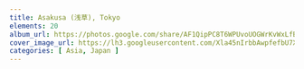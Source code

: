 ```yaml
---
title: Asakusa (浅草), Tokyo
elements: 20
album_url: https://photos.google.com/share/AF1QipPC8T6WPUvoUOGWrKvWxLfBTlwlL23LlYee6zs0HH-7yC9WOO25PV1Wb46FJI_b2A?key=ZnNsMGpZMlV0dVY4c1hhV0cwd20td1VZZlpuRVBB
cover_image_url: https://lh3.googleusercontent.com/Xla45nIrbbAwpfefbU7XS_mfhOl0qNuYLg_RYM816j7DwhbaKRHZv0MWlHry990SUFoshP6eNuh4AqxPKwrLqDvJKvdDrFytq6bbN_aUIWNLhA9j8LHAS6zL9oVJZNfNztO1DGtKJH7EOoU_p7VInhE4y9c9UO7ljPicSsJKc1wxxGNdqf5fbqfWMvnc2_i1YCVTx0PtXWD8c7DUoV6VRVqpxmHWQErFN2FBeRn9es8djAivJevKFFG5sz1GYAJiTE0ng2gNy3_8NsrELwLmCX9yUEXXPLEi86oI0YzvmIXhhP3NWS7T7yBZMt80f-HaXXurNlXRzCwOgZw-q63wZPxBXu9pT_9W2-NeZDnrFe3jyVp_NLSH1D_sgJ0k8Eat2MrrEH5vZT8bjk0Me7PSK-0rduXUAe57qMMotNtqqR2CamGu0nVrFp_fWv7-hizJd9xUaTtQH7Ya6ml0szJD7-u0x4IX5mOFLRyVZmQWqevfsM4dJ2cyxbmcqC8Dgnv3J5-j-qj9-oVUlP8_d7edrVCu2RY0N--iwqHzjNTNwihX4AABQPLpT6qpcy7Wio7Y1okx--4mpXjq01Vc_d1mVtg-_9gd22Ir_BAOtU0cBc8VZysQ16WfUQRsjMRIgZ9-YXP6_r4I_uRubRhHedbLNPTcvQ=s195-p-k-no
categories: [ Asia, Japan ]
---
```


